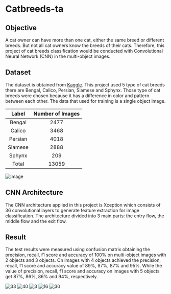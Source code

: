 # Catbreeds-ta

## Objective
A cat owner can have more than one cat, either the same breed or different breeds. But not all cat owners know the breeds of their cats. Therefore, this project of cat breeds classification would be conducted with Convolutional Neural Network (CNN) in the multi-object images. 

## Dataset
The dataset is obtained from [Kaggle](https://www.kaggle.com/ma7555/cat-breeds-dataset). This project used 5 type of cat breeds there are Bengal, Calico, Persian, Siamese and Sphynx. Those type of cat breeds were chosen because it has a difference in color and pattern between each other. The data that used for training is a single object image. 

| Label | Number of Images |
| :---------: | :----------------: |
| Bengal | 2477 |
| Calico | 3468 |
| Persian | 4018 |
| Siamese | 2888 |
| Sphynx | 209 |
| Total | 13059 |


![image](https://user-images.githubusercontent.com/60678535/171352315-fd531a3a-0688-4360-9969-05eaf200591a.png)

## CNN Architecture
The CNN architecture applied in this project is Xception which consists of 36 convolutional layers to generate feature extraction for image classification. The architecture divided into 3 main parts: the entry flow, the middle flow and the exit flow.

## Result
The test results were measured using confusion matrix obtaining the precision, recall, f1 score and accuracy of 100% on multi-object images with 2 objects and 3 objects. On images with 4 objects achieved the precision, recall, f1 score and accuracy value of 89%, 87%, 87% and 95%. While the value of precision, recall, f1 score and accuracy on images with 5 objects get 87%, 86%, 86% and 94%, respectively.

![33](https://user-images.githubusercontent.com/60678535/171354652-0d82e848-e9ee-4af7-846e-2418eaddd056.jpg)
![40](https://user-images.githubusercontent.com/60678535/171354665-3d4d8ec3-39d6-4efb-b875-2ae67bd99270.jpg)
![3](https://user-images.githubusercontent.com/60678535/171354670-5b11b4f9-6500-43b5-a81a-c748070e1af6.jpg)
![16](https://user-images.githubusercontent.com/60678535/171354676-c5b4c8d5-1ad0-4454-9e31-e7eb2f36b1c0.jpg)
![30](https://user-images.githubusercontent.com/60678535/171354678-ea556a23-0990-4b6a-bc3a-2250c514f323.jpg)
